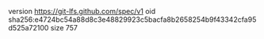 version https://git-lfs.github.com/spec/v1
oid sha256:e4724bc54a88d8c3e48829923c5bacfa8b2658254b9f43342cfa95d525a72100
size 757
